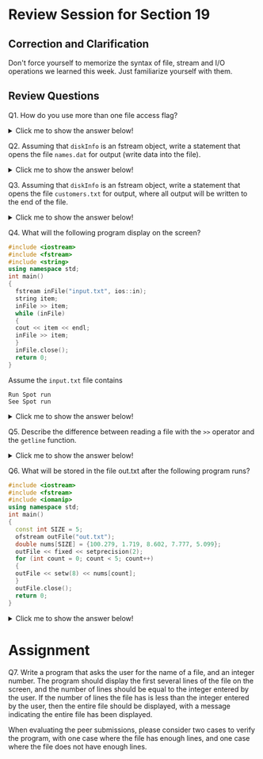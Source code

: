 # Review Session for Section 19

## Correction and Clarification

Don't force yourself to memorize the syntax of file, stream and I/O operations we learned this week. Just familiarize yourself with them. 

## Review Questions


Q1. How do you use more than one file access flag?

<details>

<summary> Click me to show the answer below!</summary>


Use `|` operator. For example:

```
fstream dataFile;
dataFile.open("info.txt", ios::in | ios::out);
```
This statement opens the file info.txt in both input and output modes. This means data may be written to and read from the file.

Note that, this is not the only solution.
</details>

 

Q2. Assuming that `diskInfo` is an fstream object, write a statement that opens the file `names.dat` for output (write data into the file).


<details>

<summary> Click me to show the answer below!</summary>

```
diskInfo.open("names.dat", ios::out);
```
Note that, this is not the only solution. 
</details>




Q3. Assuming that `diskInfo` is an fstream object, write a statement that opens the file `customers.txt` for output, where all output will be written to the end of the file.



<details>

<summary> Click me to show the answer below!</summary>

```
diskInfo.open("customers.txt", ios::out | ios::app );
```

Note that, this is not the only solution. 
</details>



Q4. What will the following program display on the screen?
``` cpp
#include <iostream>
#include <fstream>
#include <string>
using namespace std;
int main()
{
  fstream inFile("input.txt", ios::in);
  string item;
  inFile >> item;
  while (inFile)
  {
  cout << item << endl;
  inFile >> item;
  }
  inFile.close();
  return 0;
}
```
Assume the `input.txt` file contains 

```
Run Spot run
See Spot run

```



<details>

<summary> Click me to show the answer below!</summary>

```
Run
Spot
run
See
Spot
run
```

Explanation: `>>` will collect data from the file  `input.txt` through the `inFile` stream, and whenever `>>` run into space, it will stop collecting. 

</details>



Q5. Describe the difference between reading a file with the `>>` operator and the `getline` function.

<details>

<summary> Click me to show the answer below!</summary>

`>>` operator only consider the space character as a delimiter and will not read it from a file, while `getline` will collect text from a file line by line including the space character. 


</details>

Q6. What will be stored in the file out.txt after the following program runs?

```cpp
#include <iostream>
#include <fstream>
#include <iomanip>
using namespace std;
int main()
{
  const int SIZE = 5;
  ofstream outFile("out.txt");
  double nums[SIZE] = {100.279, 1.719, 8.602, 7.777, 5.099};
  outFile << fixed << setprecision(2);
  for (int count = 0; count < 5; count++)
  {
  outFile << setw(8) << nums[count];
  }
  outFile.close();
  return 0;
}


```

<details>

<summary> Click me to show the answer below!</summary>

```
  100.28    1.72    8.60    7.78    5.10
```

</details>

# Assignment 

Q7. Write a program that asks the user for the name of a file, and an integer number. The program should display the first several lines of the file on the screen, and the number of lines should be equal to the integer entered by the user.
If the number of lines the file has is less than the integer entered by the user, then the entire file should be displayed, with a message indicating the entire
file has been displayed. 

When evaluating the peer submissions, please consider two cases to verify the program, with one case where the file has enough lines, and one case where the file does not have enough lines. 

